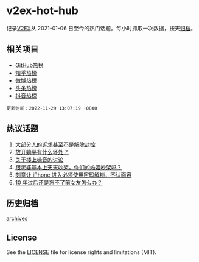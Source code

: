# v2ex-hot-hub

 记录[V2EX](https://www.v2ex.com/)从 2021-01-06 日至今的热门话题。每小时抓取一次数据，按天[归档](archives)。
 
 ## 相关项目

- [GitHub热榜](https://github.com/lonnyzhang423/github-hot-hub)
- [知乎热榜](https://github.com/lonnyzhang423/zhihu-hot-hub)
- [微博热榜](https://github.com/lonnyzhang423/weibo-hot-hub)
- [头条热榜](https://github.com/lonnyzhang423/toutiao-hot-hub)
- [抖音热榜](https://github.com/lonnyzhang423/douyin-hot-hub)


 `更新时间：2022-11-29 13:07:19 +0800`

## 热议话题

1. [大部分人的诉求甚至不是解除封控](https://www.v2ex.com/t/898679)
1. [放开躺平有什么坏处？](https://www.v2ex.com/t/898693)
1. [关于楼上噪音的讨论](https://www.v2ex.com/t/898568)
1. [跟老婆基本上天天吵架。你们的婚姻吵架吗？](https://www.v2ex.com/t/898602)
1. [刻意让 iPhone 进入必须使用密码解锁，不认面容](https://www.v2ex.com/t/898621)
1. [10 年过后还是忘不了前女友怎么办？](https://www.v2ex.com/t/898682)

## 历史归档

[archives](archives)

## License

See the [LICENSE](LICENSE) file for license rights and limitations (MIT).
